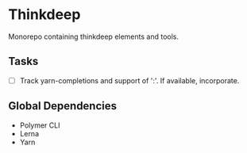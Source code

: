 # Thinkdeep
Monorepo containing thinkdeep elements and tools.

## Tasks
- [ ] Track yarn-completions and support of ':'. If available, incorporate.

## Global Dependencies
- Polymer CLI
- Lerna
- Yarn